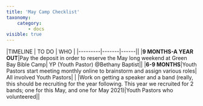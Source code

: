 ```yaml
---
title: 'May Camp Checklist'
taxonomy:
    category:
        - docs
visible: true
---
```


|TIMELINE | TO DO | WHO |
|---------|-------|------||
|**9 MONTHS-A YEAR OUT**|Pay the deposit in order to reserve the May long weekend at Green Bay Bible Camp| YP (Youth Pastor) @Bethany Baptist||
|**6-9 MONTHS**|Youth Pastors start meeting monthly online to brainstorm and assign various roles| All involved Youth Pastors|
|  |Work on getting a speaker and a band (really, this should be recruiting for the year following. This year we recruited for 2 bands; one for this May, and one for May 2021)|Youth Pastors who volunteered||

